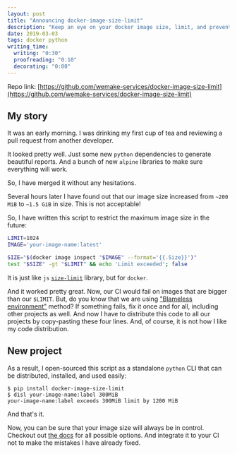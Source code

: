 ```yaml
---
layout: post
title: "Announcing docker-image-size-limit"
description: "Keep an eye on your docker image size, limit, and prevent it from growing too big."
date: 2019-03-03
tags: docker python
writing_time:
  writing: "0:30"
  proofreading: "0:10"
  decorating: "0:00"
---
```


Repo link: [https://github.com/wemake-services/docker-image-size-limit](https://github.com/wemake-services/docker-image-size-limit)

## My story

It was an early morning. I was drinking my first cup of tea and reviewing a pull request from another developer.

It looked pretty well. Just some new `python` dependencies to generate beautiful reports. And a bunch of new `alpine` libraries to make sure everything will work.

So, I have merged it without any hesitations.

Several hours later I have found out that our image size increased from `~200 MiB` to `~1.5 GiB` in size. This is not acceptable!

So, I have written this script to restrict the maximum image size in the future:

```bash
LIMIT=1024
IMAGE='your-image-name:latest'

SIZE="$(docker image inspect "$IMAGE" --format='{{.Size}}')"
test "$SIZE" -gt "$LIMIT" && echo 'Limit exceeded'; false
```

It is just like `js` [`size-limit`](https://github.com/ai/size-limit) library, but for `docker`.

And it worked pretty great. Now, our CI would fail on images that are bigger than our `$LIMIT`. But, do you know that we are using ["Blameless environment"](https://sobolevn.me/2018/12/blameless-environment) method? If something fails, fix it once and for all, including other projects as well. And now I have to distribute this code to all our projects by copy-pasting these four lines. And, of course, it is not how I like my code distribution.

## New project

As a result, I open-sourced this script as a standalone `python` CLI that can be distributed, installed, and used easily:

```
$ pip install docker-image-size-limit
$ disl your-image-name:label 300MiB
your-image-name:label exceeds 300MiB limit by 1200 MiB
```

And that's it.

Now, you can be sure that your image size will always be in control. Checkout out [the docs](https://github.com/wemake-services/docker-image-size-limit) for all possible options. And integrate it to your CI not to make the mistakes I have already fixed.

